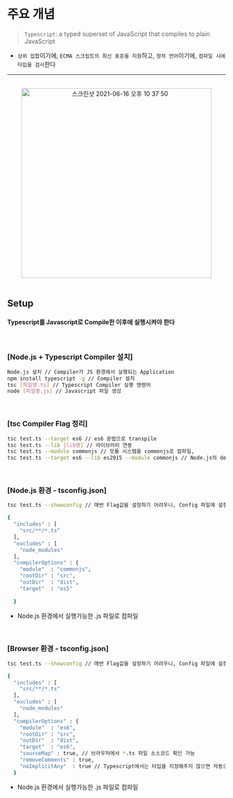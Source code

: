 # 주요 개념
> `Typescript`: a typed superset of JavaScript that compiles to plain JavaScript
* `상위 집합`이기에, `ECMA 스크립트의 최신 표준을 지원`하고, `정적 언어`이기에, `컴파일 시에 타입을 검사`한다

<hr>
<br>

<div align="center">
  <img width="438" alt="스크린샷 2021-06-16 오후 10 37 50" src="https://user-images.githubusercontent.com/37537227/122229170-7c236000-cef3-11eb-9c88-6574a28c1ebb.png">
</div>

<br>

## Setup

#### Typescript를 Javascript로 Compile한 이후에 실행시켜야 한다

<br>

### [Node.js + Typescript Compiler 설치]
```bash
Node.js 설치 // Compiler가 JS 환경에서 실행되는 Application
npm install typescript -g // Compiler 설치
tsc [파일명.ts] // Typescript Compiler 실행 명령어
node [파일명.js] // Javascript 파일 생성
```

<br>

### [tsc Compiler Flag 정리]
```bash
tsc test.ts --target es6 // es6 문법으로 transpile
tsc test.ts --lib [lib명] // 라이브러리 연동
tsc test.ts --module commonjs // 모듈 시스템을 commonjs로 컴파일, 
tsc test.ts --target es6 --lib es2015 --module commonjs // Node.js의 default 모듈 시스템이 commonjs (require)이기 때문에 node 명령어로 실행시킬 수 있게 된다 (es6에서는 import ... from ...)
```

<br>

### [Node.js 환경 - tsconfig.json]
```bash
tsc test.ts --showconfig // 매번 Flag값을 설정하기 어려우니, Config 파일에 설정해서 사용 가능

{
  "includes" : [
    "src/**/*.ts"
  ],
  "excludes" : [
    "node_modules"
  ],
  "compilerOptions" : {
    "module"  : "commonjs",
    "rootDir" : "src",
    "outDir"  : "dist",
    "target"  : "es5"
    
  }
```
* Node.js 환경에서 실행가능한 .js 파일로 컴파일

<br>

### [Browser 환경 - tsconfig.json]
```bash
tsc test.ts --showconfig // 매번 Flag값을 설정하기 어려우니, Config 파일에 설정해서 사용 가능

{
  "includes" : [
    "src/**/*.ts"
  ],
  "excludes" : [
    "node_modules"
  ],
  "compilerOptions" : {
    "module"  : "es6",
    "rootDir" : "src",
    "outDir"  : "dist",
    "target"  : "es6",
    "sourceMap" : true, // 브라우저에서 *.ts 파일 소스코드 확인 가능
    "removeComments" : true,
    "noImplicitAny"  : true // Typescript에서는 타입을 지정해주지 않으면 자동으로 any 타입이 되는데, 꼭 타입을 명시하도록 설정하는 것이다
  }
```
* Node.js 환경에서 실행가능한 .js 파일로 컴파일
